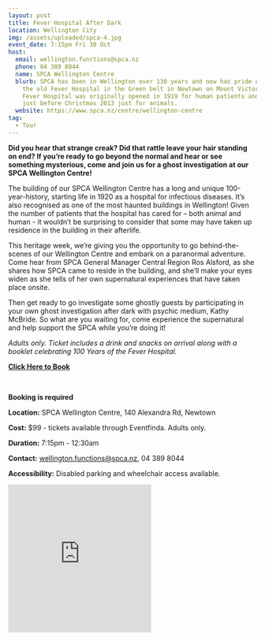 ```yaml
---
layout: post
title: Fever Hospital After Dark
location: Wellington City
img: /assets/uploaded/spca-4.jpg
event_date: 7:15pm Fri 30 Oct
host:
  email: wellington.functions@spca.nz
  phone: 04 389 8044
  name: SPCA Wellington Centre
  blurb: SPCA has been in Wellington over 130 years and now has pride of place in
    the old Fever Hospital in the Green belt in Newtown on Mount Victoria.  The
    Fever Hospital was originally opened in 1919 for human patients and was open
    just before Christmas 2013 just for animals.
  website: https://www.spca.nz/centre/wellington-centre
tag:
  - Tour
---
```

**Did you hear that strange creak? Did that rattle leave your hair standing on end? If you’re ready to go beyond the normal and hear or see something mysterious, come and join us for a ghost investigation at our SPCA Wellington Centre!**

The building of our SPCA Wellington Centre has a long and unique 100-year-history, starting life in 1920 as a hospital for infectious diseases. It’s also recognised as one of the most haunted buildings in Wellington! Given the number of patients that the hospital has cared for – both animal and human - it wouldn’t be surprising to consider that some may have taken up residence in the building in their afterlife.

This heritage week, we’re giving you the opportunity to go behind-the-scenes of our Wellington Centre and embark on a paranormal adventure. Come hear from SPCA General Manager Central Region Ros Alsford, as she shares how SPCA came to reside in the building, and she’ll make your eyes widen as she tells of her own supernatural experiences that have taken place onsite.

Then get ready to go investigate some ghostly guests by participating in your own ghost investigation after dark with psychic medium, Kathy McBride. So what are you waiting for, come experience the supernatural and help support the SPCA while you’re doing it!

*Adults only. Ticket includes a drink and snacks on arrival along with a booklet celebrating 100 Years of the Fever Hospital.*

**[Click Here to Book](https://www.eventfinda.co.nz/2020/fever-hospital-after-dark/wellington)**

<br>

**Booking is required**

**Location:** SPCA Wellington Centre, 140 Alexandra Rd, Newtown

**Cost:** $99 - tickets available through Eventfinda. Adults only.

**Duration:** 7:15pm - 12:30am

**Contact:** wellington.functions@spca.nz, 04 389 8044

**Accessibility:** Disabled parking and wheelchair access available.

<iframe src="https://www.facebook.com/plugins/page.php?href=https%3A%2F%2Fwww.facebook.com%2Fwellingtonspca%2F&tabs=header&width=290&height=300&small_header=false&adapt_container_width=true&hide_cover=false&show_facepile=true&appId" width="290" height="300" style="border:none;overflow:hidden" scrolling="no" frameborder="0" allowTransparency="true" allow="encrypted-media"></iframe>
